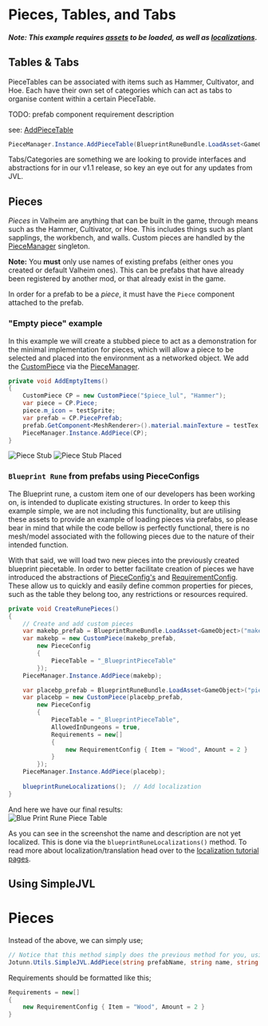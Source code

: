 ﻿# Pieces, Tables, and Tabs


##### Note: _This example requires [assets](asset-loading.md) to be loaded, as well as [localizations](localization.md)._

## Tables & Tabs

PieceTables can be associated with items such as Hammer, Cultivator, and Hoe. Each have their own set of categories which can act as tabs to organise content within a certain PieceTable. 

TODO: prefab component requirement description

see: [AddPieceTable](xref:Jotunn.Managers.PieceManager.AddPieceTable(UnityEngine.GameObject))
```cs
PieceManager.Instance.AddPieceTable(BlueprintRuneBundle.LoadAsset<GameObject>("_BlueprintPieceTable"));
```

Tabs/Categories are something we are looking to provide interfaces and abstractions for in our v1.1 release, so key an eye out for any updates from JVL.

## Pieces
_Pieces_ in Valheim are anything that can be built in the game, through means such as the Hammer, Cultivator, or Hoe. This includes things such as plant sapplings, the workbench, and walls. Custom pieces are handled by the [PieceManager](xref:Jotunn.Managers.PieceManager) singleton.  

**Note:** You **must** only use names of existing prefabs (either ones you created or default Valheim ones). This can be prefabs that have already been registered by another mod, or that already exist in the game.  

In order for a prefab to be a _piece_, it must have the `Piece` component attached to the prefab.

### "Empty piece" example

In this example we will create a stubbed piece to act as a demonstration for the minimal implementation for pieces, which will allow a piece to be selected and placed into the environment as a networked object. We add the [CustomPiece](xref:Jotunn.Entities.CustomPiece) via the [PieceManager](xref:Jotunn.Managers.PieceManager.AddPiece(Jotunn.Entities.CustomPiece)).

```cs
private void AddEmptyItems()
{
    CustomPiece CP = new CustomPiece("$piece_lul", "Hammer");
    var piece = CP.Piece;
    piece.m_icon = testSprite;
    var prefab = CP.PiecePrefab;
    prefab.GetComponent<MeshRenderer>().material.mainTexture = testTex;
    PieceManager.Instance.AddPiece(CP);
}
```
![Piece Stub](../../images/data/pieceStub.png) ![Piece Stub Placed](../../images/data/pieceStubPlaced.png)


### `Blueprint Rune` from prefabs using PieceConfigs

The Blueprint rune, a custom item one of our developers has been working on, is intended to duplicate existing structures. In order to keep this example simple, we are not including this functionality, but are utilising these assets to provide an example of loading pieces via prefabs, so please bear in mind that while the code bellow is perfectly functional, there is no mesh/model associated with the following pieces due to the nature of their intended function.

With that said, we will load two new pieces into the previously created blueprint piecetable. In order to better facilitate creation of pieces we have introduced the abstractions of [PieceConfig's](xref:Jotunn.Configs.PieceConfig) and [RequirementConfig](xref:Jotunn.Configs.RequirementConfig). These allow us to quickly and easily define common properties for pieces, such as the table they belong too, any restrictions or resources required.

```cs
private void CreateRunePieces()
{
    // Create and add custom pieces
    var makebp_prefab = BlueprintRuneBundle.LoadAsset<GameObject>("make_blueprint");
    var makebp = new CustomPiece(makebp_prefab,
        new PieceConfig
        {
            PieceTable = "_BlueprintPieceTable"
        });
    PieceManager.Instance.AddPiece(makebp);

    var placebp_prefab = BlueprintRuneBundle.LoadAsset<GameObject>("piece_blueprint");
    var placebp = new CustomPiece(placebp_prefab,
        new PieceConfig
        {
            PieceTable = "_BlueprintPieceTable",
            AllowedInDungeons = true,
            Requirements = new[]
            {
                new RequirementConfig { Item = "Wood", Amount = 2 }
            }
        });
    PieceManager.Instance.AddPiece(placebp);
    
    blueprintRuneLocalizations();  // Add localization
}
```

And here we have our final results:<br />
![Blue Print Rune Piece Table](../../images/data/BluePrintRunePieceTable.png)

As you can see in the screenshot the name and description are not yet localized. This is done via the `blueprintRuneLocalizations()` method. To read more about localization/translation head over to the [localization tutorial pages](localization.md).

## Using SimpleJVL
# Pieces
Instead of the above, we can simply use;
```cs
// Notice that this method simply does the previous method for you, using parameters within the constructore rather than nesting them.
Jotunn.Utils.SimpleJVL.AddPiece(string prefabName, string name, string description, GameObject prefab, string pieceTable, string craftingStation, params RequirementConfig[] inputs)
```
Requirements should be formatted like this;
```cs
Requirements = new[]
{
    new RequirementConfig { Item = "Wood", Amount = 2 }
}
```
